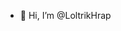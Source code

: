- 👋 Hi, I’m @LoltrikHrap


<!---
LoltrikHrap/LoltrikHrap is a ✨ special ✨ repository because its `README.md` (this file) appears on your GitHub profile.
You can click the Preview link to take a look at your changes.
--->

